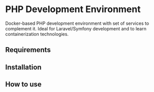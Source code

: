 # PHP Development Environment

Docker-based PHP development environment with set of services to complement it.
Ideal for Laravel/Symfony development and to learn containerization technologies.

## Requirements


## Installation


## How to use